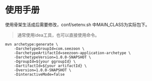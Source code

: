 # 使用手册

使用骨架生活成后需要修改，conf/setenv.sh 中MAIN_CLASS为实际包下。

> 通常使用idea工具，也可以直接使用命令。

```shell
mvn archetype:generate \
    -DarchetypeGroupId=com.seezoon \
    -DarchetypeArtifactId=seezoon-application-archetype \
    -DarchetypeVersion=1.0.0-SNAPSHOT \
    -DgroupId=${your ggroupId} \
    -DartifactId=${your artifactId} \
    -Dversion=1.0.0-SNAPSHOT \
    -DinteractiveMode=false
```